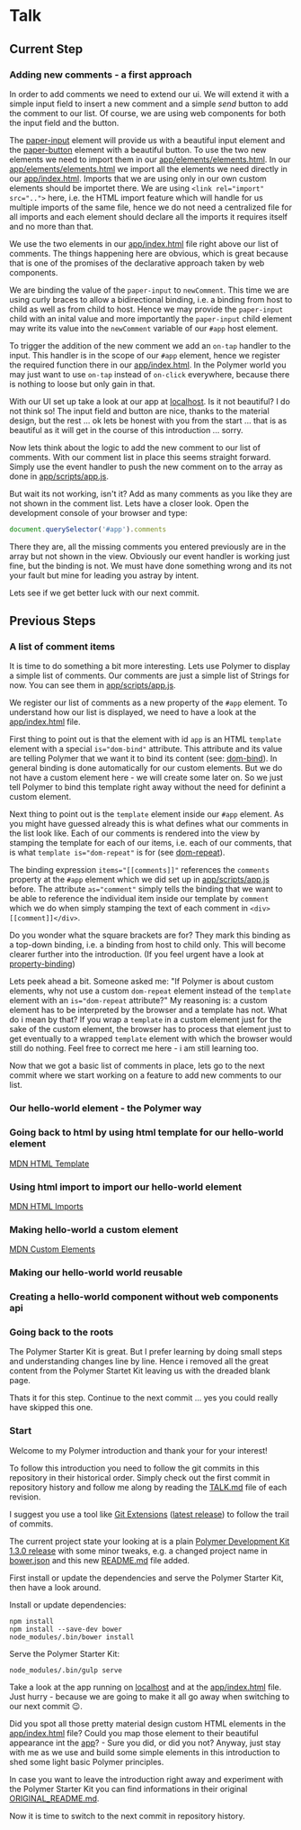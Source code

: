 # Talk

## Current Step

### Adding new comments - a first approach

In order to add comments we need to extend our ui. We will extend it with a simple input field to insert a new comment and a simple _send_ button to add the comment to our list. Of course, we are using web components for both the input field and the button.

The [paper-input](https://elements.polymer-project.org/elements/paper-input) element will provide us with a beautiful input element and the [paper-button](https://elements.polymer-project.org/elements/paper-button) element with a beautiful button. To use the two new elements we need to import them in our [app/elements/elements.html](./app/elements/elements.html). In our [app/elements/elements.html](./app/elements/elements.html) we import all the elements we need directly in our [app/index.html](./app/index.html). Imports that we are using only in our own custom elements should be importet there. We are using `<link rel="import" src="..">` here, i.e. the HTML import feature which will handle for us multiple imports of the same file, hence we do not need a centralized file for all imports and each element should declare all the imports it requires itself and no more than that.

We use the two elements in our [app/index.html](./app/index.html) file right above our list of comments. The things happening here are obvious, which is great because that is one of the promises of the declarative approach taken by web components.

We are binding the value of the `paper-input` to `newComment`. This time we are using curly braces to allow a bidirectional binding, i.e. a binding from host to child as well as from child to host. Hence we may provide the `paper-input` child with an inital value and more importantly the `paper-input` child element may write its value into the `newComment` variable of our `#app` host element.

To trigger the addition of the new comment we add an `on-tap` handler to the input. This handler is in the scope of our `#app` element, hence we register the required function there in our [app/index.html](./app/index.html). In the Polymer world you may just want to use `on-tap` instead of `on-click` everywhere, because there is nothing to loose but only gain in that.

With our UI set up take a look at our app at [localhost](http://localhost:5000/). Is it not beautiful? I do not think so! The input field and button are nice, thanks to the material design, but the rest ... ok lets be honest with you from the start ... that is as beautiful as it will get in the course of this introduction ... sorry.

Now lets think about the logic to add the new comment to our list of comments. With our comment list in place this seems straight forward. Simply use the event handler to push the new comment on to the array as done in [app/scripts/app.js](./app/scripts/app.js).

But wait its not working, isn't it? Add as many comments as you like they are not shown in the comment list. Lets have a closer look. Open the development console of your browser and type: 

```javascript
document.querySelector('#app').comments
```

There they are, all the missing comments you entered previously are in the array but not shown in the view. Obviously our event handler is working just fine, but the binding is not. We must have done something wrong and its not your fault but mine for leading you astray by intent.

Lets see if we get better luck with our next commit.

## Previous Steps

### A list of comment items

It is time to do something a bit more interesting. Lets use Polymer to display a simple list of comments.
Our comments are just a simple list of Strings for now. You can see them in [app/scripts/app.js](./app/scripts/app.js).

We register our list of comments as a new property of the `#app` element. To understand how our list is displayed, we need to have a look at the [app/index.html](./app/index.html) file.

First thing to point out is that the element with id `app` is an HTML `template` element with a special `is="dom-bind"` attribute. This attribute and its value are telling Polymer that we want it to bind its content (see: [dom-bind](https://www.polymer-project.org/1.0/docs/devguide/templates#dom-bind)). In general binding is done automatically for our custom elements. But we do not have a custom element here - we will create some later on. So we just tell Polymer to bind this template right away without the need for definint a custom element.

Next thing to point out is the `template` element inside our `#app` element. As you might have guessed already this is what defines what our comments in the list look like. Each of our comments is rendered into the view by stamping the template for each of our items, i.e. each of our comments, that is what `template is="dom-repeat"` is for (see [dom-repeat](https://www.polymer-project.org/1.0/docs/devguide/templates#dom-repeat)).

The binding expression `items="[[comments]]"` references the `comments` property at the `#app` element which we did set up in [app/scripts/app.js](./app/scripts/app.js) before. The attribute `as="comment"` simply tells the binding that we want to be able to reference the individual item inside our template by `comment` which we do when simply stamping the text of each comment in `<div>[[comment]]</div>`.

Do you wonder what the square brackets are for? They mark this binding as a top-down binding, i.e. a binding from host to child only. This will become clearer further into the introduction. (If you feel urgent have a look at [property-binding](https://www.polymer-project.org/1.0/docs/devguide/data-binding#property-binding))

Lets peek ahead a bit. Someone asked me: "If Polymer is about custom elements, why not use a custom `dom-repeat` element instead of the `template` element with an `is="dom-repeat` attribute?" My reasoning is: a custom element has to be interpreted by the browser and a template has not. What do i mean by that? If you wrap a `template` in a custom element just for the sake of the custom element, the browser has to process that element just to get eventually to a wrapped `template` element with which the browser would still do nothing.
Feel free to correct me here - i am still learning too.

Now that we got a basic list of comments in place, lets go to the next commit where we start working on a feature to add new comments to our list.

### Our hello-world element - the Polymer way

### Going back to html by using html template for our hello-world element

[MDN HTML Template](https://developer.mozilla.org/de/docs/Web/HTML/Element/template)

### Using html import to import our hello-world element

[MDN HTML Imports](https://developer.mozilla.org/en-US/docs/Web/Web_Components/HTML_Imports)

### Making hello-world a custom element

[MDN Custom Elements](https://developer.mozilla.org/en-US/docs/Web/Web_Components/Custom_Elements)

### Making our hello-world world reusable

### Creating a hello-world component without web components api

### Going back to the roots

The Polymer Starter Kit is great. But I prefer learning by doing small steps and understanding changes line by line.
Hence i removed all the great content from the Polymer Startet Kit leaving us with the dreaded blank page.

Thats it for this step. Continue to the next commit ... yes you could really have skipped this one.

### Start

Welcome to my Polymer introduction and thank your for your interest!

To follow this introduction you need to follow the git commits in this repository in their historical order. Simply check out the first commit in repository history and follow me along by reading the [TALK.md](./TALK.md) file of each revision.

I suggest you use a tool like [Git Extensions](https://gitextensions.github.io/) ([latest release](https://github.com/gitextensions/gitextensions/releases/latest)) to follow the trail of commits.

The current project state your looking at is a plain [Polymer Development Kit 1.3.0 release](https://github.com/PolymerElements/polymer-starter-kit/releases/tag/v1.3.0) with some minor tweaks, e.g. a changed project name in [bower.json](./bower.json) and this new [README.md](./README.md) file added.

First install or update the dependencies and serve the Polymer Starter Kit, then have a look around.

Install or update dependencies:

```shell
npm install
npm install --save-dev bower
node_modules/.bin/bower install
```

Serve the Polymer Starter Kit:

```shell
node_modules/.bin/gulp serve
```

Take a look at the app running on [localhost](http://localhost:5000/) and at the [app/index.html](./app/index.html) file. Just hurry - because we are going to make it all go away when switching to our next commit :wink:.

Did you spot all those pretty material design custom HTML elements in the [app/index.html](./app/index.html) file? Could you map those element to their beautiful appearance int the [app](http://localhost:5000/)? - Sure you did, or did you not? Anyway, just stay with me as we use and build some simple elements in this introduction to shed some light basic Polymer principles.

In case you want to leave the introduction right away and experiment with the Polymer Starter Kit you can find informations in their original [ORIGINAL_README.md](./ORIGINAL_README.md).

Now it is time to switch to the next commit in repository history.